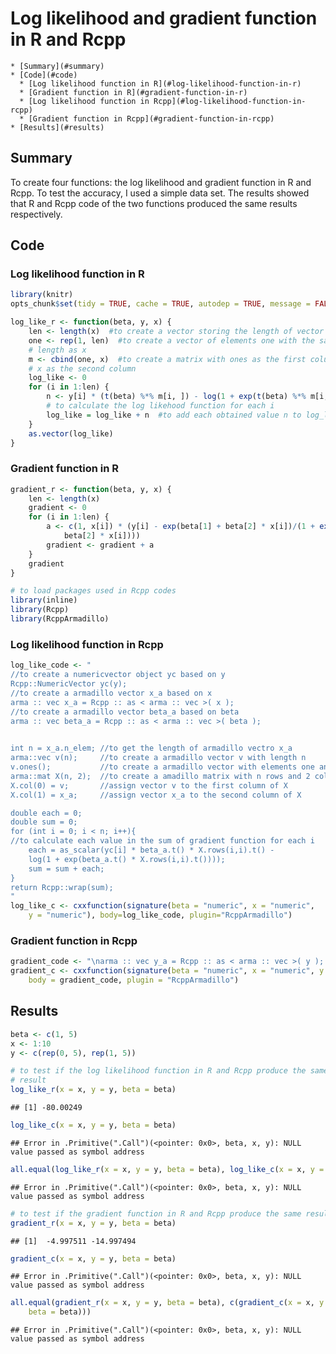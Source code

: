  
# Log likelihood and gradient function in R and Rcpp
    * [Summary](#summary)
    * [Code](#code)
      * [Log likelihood function in R](#log-likelihood-function-in-r)
      * [Gradient function in R](#gradient-function-in-r)
      * [Log likelihood function in Rcpp](#log-likelihood-function-in-rcpp)
      * [Gradient function in Rcpp](#gradient-function-in-rcpp)
    * [Results](#results)

## Summary

To create four functions: the log likelihood and gradient function in R and Rcpp. To test the accuracy, I used a simple data set. The results showed that R and Rcpp code of the two functions produced the same results respectively.

## Code    
### Log likelihood function in R

```r
library(knitr)
opts_chunk$set(tidy = TRUE, cache = TRUE, autodep = TRUE, message = FALSE)

log_like_r <- function(beta, y, x) {
    len <- length(x)  #to create a vector storing the length of vector x
    one <- rep(1, len)  #to create a vector of elements one with the same 
    # length as x
    m <- cbind(one, x)  #to create a matrix with ones as the first column and
    # x as the second column
    log_like <- 0
    for (i in 1:len) {
        n <- y[i] * (t(beta) %*% m[i, ]) - log(1 + exp(t(beta) %*% m[i, ]))
        # to calculate the log likehood function for each i
        log_like = log_like + n  #to add each obtained value n to log_like
    }
    as.vector(log_like)
}
```

### Gradient function in R

```r
gradient_r <- function(beta, y, x) {
    len <- length(x)
    gradient <- 0
    for (i in 1:len) {
        a <- c(1, x[i]) * (y[i] - exp(beta[1] + beta[2] * x[i])/(1 + exp(beta[1] + 
            beta[2] * x[i])))
        gradient <- gradient + a
    }
    gradient
}
```

```r
# to load packages used in Rcpp codes
library(inline)
library(Rcpp)
library(RcppArmadillo)
```

### Log likelihood function in Rcpp    

```r
log_like_code <- "
//to create a numericvector object yc based on y
Rcpp::NumericVector yc(y); 
//to create a armadillo vector x_a based on x
arma :: vec x_a = Rcpp :: as < arma :: vec >( x ); 
//to create a armadillo vector beta_a based on beta    
arma :: vec beta_a = Rcpp :: as < arma :: vec >( beta );
    

int n = x_a.n_elem; //to get the length of armadillo vectro x_a
arma::vec v(n);     //to create a armadillo vector v with length n
v.ones();           //to create a armadillo vector with elements one and length n
arma::mat X(n, 2);  //to create a amadillo matrix with n rows and 2 columns
X.col(0) = v;       //assign vector v to the first column of X
X.col(1) = x_a;     //assign vector x_a to the second column of X

double each = 0; 
double sum = 0;
for (int i = 0; i < n; i++){
//to calculate each value in the sum of gradient function for each i
    each = as_scalar(yc[i] * beta_a.t() * X.rows(i,i).t() -
    log(1 + exp(beta_a.t() * X.rows(i,i).t())));
    sum = sum + each;
}
return Rcpp::wrap(sum);
"
log_like_c <- cxxfunction(signature(beta = "numeric", x = "numeric",
    y = "numeric"), body=log_like_code, plugin="RcppArmadillo")
```

### Gradient function in Rcpp  

```r
gradient_code <- "\narma :: vec y_a = Rcpp :: as < arma :: vec >( y ); \narma :: vec x_a = Rcpp :: as < arma :: vec >( x );\narma :: vec beta_a = Rcpp :: as < arma :: vec >( beta );\n\nint n = x_a.n_elem; \narma::vec v(n); \nv.ones(); //to create a vector of elements ones\narma::mat X(n, 2);\nX.col(0) = v; \nX.col(1) = x_a;\n\narma::vec each(2); \narma::vec sum(2);\nsum.zeros();\nfor (int i = 0; i < n; i++){\n    each = X.rows(i,i).t() * (y_a[i] - (exp(beta_a.t() * X.rows(i,i).t()) \n    / (1 + exp(beta_a.t() * X.rows(i,i).t()))));\n    sum = sum + each;\n}\nreturn wrap(sum);\n"
gradient_c <- cxxfunction(signature(beta = "numeric", x = "numeric", y = "numeric"), 
    body = gradient_code, plugin = "RcppArmadillo")
```

## Results


```r
beta <- c(1, 5)
x <- 1:10
y <- c(rep(0, 5), rep(1, 5))

# to test if the log likelihood function in R and Rcpp produce the same
# result
log_like_r(x = x, y = y, beta = beta)
```

```
## [1] -80.00249
```

```r
log_like_c(x = x, y = y, beta = beta)
```

```
## Error in .Primitive(".Call")(<pointer: 0x0>, beta, x, y): NULL value passed as symbol address
```

```r
all.equal(log_like_r(x = x, y = y, beta = beta), log_like_c(x = x, y = y, beta = beta))
```

```
## Error in .Primitive(".Call")(<pointer: 0x0>, beta, x, y): NULL value passed as symbol address
```

```r
# to test if the gradient function in R and Rcpp produce the same result
gradient_r(x = x, y = y, beta = beta)
```

```
## [1]  -4.997511 -14.997494
```

```r
gradient_c(x = x, y = y, beta = beta)
```

```
## Error in .Primitive(".Call")(<pointer: 0x0>, beta, x, y): NULL value passed as symbol address
```

```r
all.equal(gradient_r(x = x, y = y, beta = beta), c(gradient_c(x = x, y = y, 
    beta = beta)))
```

```
## Error in .Primitive(".Call")(<pointer: 0x0>, beta, x, y): NULL value passed as symbol address
```




